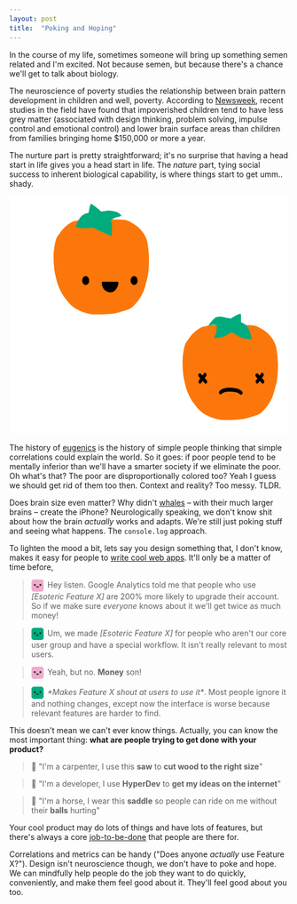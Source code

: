 ```yaml
---
layout: post
title:  "Poking and Hoping"
---
```


In the course of my life, sometimes someone will bring up something semen related and I'm excited. Not because semen, but because there's a chance we'll get to talk about biology.

The neuroscience of poverty studies the relationship between brain pattern development in children and well, poverty. According to [Newsweek][1], recent studies in the field have found that impoverished children tend to have less grey matter (associated with design thinking, problem solving, impulse control and emotional control) and lower brain surface areas than children from families bringing home $150,000 or more a year.

The nurture part is pretty straightforward; it's no surprise that having a head start in life gives you a head start in life. The *nature* part, tying social success to inherent biological capability, is where things start to get umm.. shady.


<img src="/images/2016/fuck-you-cuz-science.svg" width="640" height="427" class="no-shadow large">


The history of [eugenics][3] is the history of simple people thinking that simple correlations could explain the world. So it goes: if poor people tend to be mentally inferior than we'll have a smarter society if we eliminate the poor. Oh what's that? The poor are disproportionally colored too? Yeah I guess we should get rid of them too then. Context and reality? Too messy. TLDR. 

Does brain size even matter? Why didn't [whales][4] – with their much larger brains – create the iPhone? Neurologically speaking, we don't know shit about how the brain _actually_ works and adapts. We're still just poking stuff and seeing what happens. The `console.log` approach.

To lighten the mood a bit, lets say you design something that, I don't know, makes it easy for people to [write cool web apps][hyperdev]. It'll only be a matter of time before,

> <img src="/images/2016/person2.svg" width="22" height="22" class="no-shadow" style="vertical-align: middle; margin-right: 3px;">  Hey listen. Google Analytics told me that people who use _[Esoteric Feature X]_ are 200% more likely to upgrade their account. So if we make sure *everyone* knows about it we'll get twice as much money! 

> <img src="/images/2016/person1.svg" width="22" height="22" class="no-shadow" style="vertical-align: middle; margin-right: 3px;"> Um, we made _[Esoteric Feature X]_ for people who aren't our core user group and have a special workflow. It isn't really relevant to most users.

> <img src="/images/2016/person2.svg" width="22" height="22" class="no-shadow" style="vertical-align: middle; margin-right: 3px;"> Yeah, but no. **Money** son!

> <img src="/images/2016/person1.svg" width="22" height="22" class="no-shadow" style="vertical-align: middle; margin-right: 3px;"> _\*Makes Feature X shout at users to use it*_. Most people ignore it and nothing changes, except now the interface is worse because relevant features are harder to find.

This doesn't mean we can't ever know things. Actually, you can know the most important thing: **what are people trying to get done with your product?** 

> 👷 "I'm a carpenter, I use this **saw** to **cut wood to the right size**"

> 🙋 "I'm a developer, I use **HyperDev** to **get my ideas on the internet**"

> 🐴 "I'm a horse, I wear this **saddle** so people can ride on me without their **balls** hurting"

Your cool product may do lots of things and have lots of features, but there's always a core [job-to-be-done][hbr] that people are there for.

Correlations and metrics can be handy ("Does anyone _actually_ use Feature X?"). Design isn't neuroscience though, we don't have to poke and hope. We can mindfully help people do the job they want to do quickly, conveniently, and make them feel good about it. They'll feel good about you too.


[1]: http://www.newsweek.com/2016/09/02/how-poverty-affects-brains-493239.html

[3]: http://harvardmagazine.com/2016/03/harvards-eugenics-era

[4]: http://blogs.scientificamerican.com/news-blog/are-whales-smarter-than-we-are/

[hyperdev]: https://hyperdev.com

[hbr]: https://hbr.org/2016/09/know-your-customers-jobs-to-be-done
